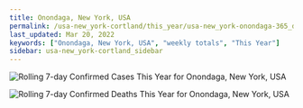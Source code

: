 ```yaml
---
title: Onondaga, New York, USA
permalink: /usa-new_york-cortland/this_year/usa-new_york-onondaga-365_days.html
last_updated: Mar 20, 2022
keywords: ["Onondaga, New York, USA", "weekly totals", "This Year"]
sidebar: usa-new_york-cortland_sidebar
---
```


![Rolling 7-day Confirmed Cases This Year for Onondaga, New York, USA](/covid_tracker/images/graphs/usa-new_york-onondaga-rolling_7_days_confirmed-365_days_graph.png)

![Rolling 7-day Confirmed Deaths This Year for Onondaga, New York, USA](/covid_tracker/images/graphs/usa-new_york-onondaga-rolling_7_days_deaths-365_days_graph.png)
